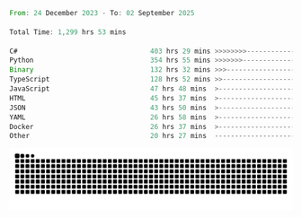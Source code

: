 <!--START_SECTION:waka-->

```rust
From: 24 December 2023 - To: 02 September 2025

Total Time: 1,299 hrs 53 mins

C#                                 403 hrs 29 mins >>>>>>>>-----------------   30.56 %
Python                             354 hrs 55 mins >>>>>>>------------------   26.88 %
Binary                             132 hrs 32 mins >>>----------------------   10.04 %
TypeScript                         128 hrs 52 mins >>-----------------------   09.76 %
JavaScript                         47 hrs 48 mins  >------------------------   03.62 %
HTML                               45 hrs 37 mins  >------------------------   03.46 %
JSON                               43 hrs 50 mins  >------------------------   03.32 %
YAML                               26 hrs 58 mins  >------------------------   02.04 %
Docker                             26 hrs 37 mins  >------------------------   02.02 %
Other                              20 hrs 27 mins  -------------------------   01.55 %
```

<!--END_SECTION:waka-->


<picture>
  <source media="(prefers-color-scheme: dark)" srcset="https://raw.githubusercontent.com/jeerawut97/jeerawut97/output/github-contribution-grid-snake.svg">
  <img alt="github contribution grid snake animation" src="https://raw.githubusercontent.com/jeerawut97/jeerawut97/output/github-contribution-grid-snake.svg">
</picture>
